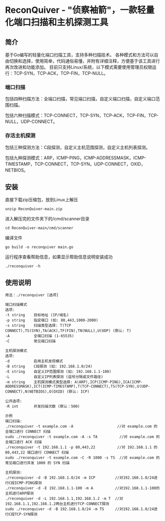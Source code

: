 # ReconQuiver - "侦察袖箭"，一款轻量化端口扫描和主机探测工具

## 简介
基于Go编写的轻量化端口扫描工具，支持多种扫描技术。
各种模式和方法可以自由切换和选择，使用简单，代码通俗易懂，并附有详细注释，方便基于该工具进行再次改进和功能添加。
目前只支持Linux/系统，以下模式需要使用管理员权限运行：TCP-SYN，TCP-ACK，TCP-FIN，TCP-NULL。

### 端口扫描
包括四种扫描方法：全端口扫描，常见端口扫描，自定义端口扫描，自定义端口范围扫描。

包括六种扫描模式：TCP-CONNECT，TCP-SYN，TCP-ACK，TCP-FIN，TCP-NULL，UDP-CONNECT。

### 存活主机探测
包括三种探测方法：C段探测，自定义主机范围探测，自定义主机列表探测。

包括九种探测模式：ARP，ICMP-PING，ICMP-ADDRESSMASK，ICMP-TIMESTAMP，TCP-CONNECT，TCP-SYN，UDP-CONNECT，OXID，NETBIOS。

## 安装
直接下载zip压缩包，放到Linux上解压
```
unzip ReconQuiver-main.zip
```
进入解压完的文件夹下的/cmd/scanner目录
```
cd ReconQuiver-main/cmd/scanner
```
编译文件
```
go build -o reconquiver main.go
```
运行程序查看帮助信息，如果显示帮助信息说明安装成功
```
./reconquiver -h
```

## 使用说明
```
用法：./reconquiver [选项]

端口扫描模式
选项:
-t string    目标地址 (IP/域名)
-p string    指定端口 (如: 80,443,1000-2000)
-s string    扫描类型选择: T(TCP CONNECT),TS(SYN),TA(ACK),TF(FIN),TN(NULL),U(UDP) (默认: T)
-A           全端口扫描 (1-65535)
-C           常见端口扫描

主机探测模式
选项:
-d           启用主机发现模式
-B string    C段探测 (如: 192.168.1.0/24)
-E string    自定义IP范围探测 (如: 192.168.1.1-100)
-L           自定义IP列表探测 (逗号分隔或文件路径)
-m string    主机探测模式类型选择: A(ARP),ICP(ICMP-PING),ICA(ICMP-ADDRESSMASK),ICT(ICMP-TIMESTAMP),T(TCP-CONNECT),TS(TCP-SYN),U(UDP-CONNECT),N(NETBIOS),O(OXID) (默认: ICP)

公共选项:
-R int       并发扫描次数 (默认：500)

示例
端口扫描:
./reconquiver -t example.com -A                    //对 example.com 的全端口进行 CONNECT 扫描
sudo ./reconquiver -t example.com -A -s TA          //对 example.com 的全端口进行 ACK 扫描
./reconquiver -t 192.168.1.1 -p 80,443,22          //对 192.168.1.1 的 80,443,22 端口进行 CONNECT 扫描
sudo ./reconquiver -t example.com -C -R 1000 -s TS  //对 example.com 的常见端口进行并发 1000 的 SYN 扫描

主机探测:
./reconquiver -d -B 192.168.1.0/24 -m ICP         //对192.168.1.0/24进行C段ICMP-PING探测
./reconquiver -d -E 192.168.1.1-100 -m A          //对192.168.1.1-100的主机进行ARP探测
./reconquiver -d -L 192.168.1.1,192.168.1.2 -m T  //对192.168.1.1,192.168.1.2两台主机进行TCP-CONNECT探测
sudo ./reconquiver -d -B 192.168.1.0/24 -m TS     //对192.168.1.0/24进行C段TCP-SYN探测


